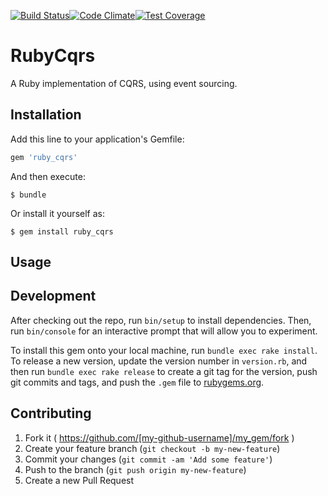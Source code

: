 [![Build Status](https://travis-ci.org/iravench/ruby_cqrs.svg?branch=master)](https://travis-ci.org/iravench/ruby_cqrs)[![Code Climate](https://codeclimate.com/github/iravench/ruby_cqrs/badges/gpa.svg)](https://codeclimate.com/github/iravench/ruby_cqrs)[![Test Coverage](https://codeclimate.com/github/iravench/ruby_cqrs/badges/coverage.svg)](https://codeclimate.com/github/iravench/ruby_cqrs)

# RubyCqrs

A Ruby implementation of CQRS, using event sourcing.

## Installation

Add this line to your application's Gemfile:

```ruby
gem 'ruby_cqrs'
```

And then execute:

    $ bundle

Or install it yourself as:

    $ gem install ruby_cqrs

## Usage


## Development

After checking out the repo, run `bin/setup` to install dependencies. Then, run `bin/console` for an interactive prompt that will allow you to experiment.

To install this gem onto your local machine, run `bundle exec rake install`. To release a new version, update the version number in `version.rb`, and then run `bundle exec rake release` to create a git tag for the version, push git commits and tags, and push the `.gem` file to [rubygems.org](https://rubygems.org).

## Contributing

1. Fork it ( https://github.com/[my-github-username]/my_gem/fork )
2. Create your feature branch (`git checkout -b my-new-feature`)
3. Commit your changes (`git commit -am 'Add some feature'`)
4. Push to the branch (`git push origin my-new-feature`)
5. Create a new Pull Request
